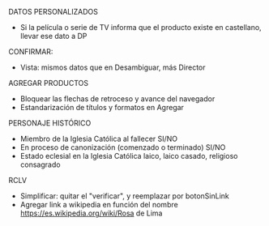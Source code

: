 DATOS PERSONALIZADOS
- Si la película o serie de TV informa que el producto existe en castellano, llevar ese dato a DP

CONFIRMAR:
- Vista: mismos datos que en Desambiguar, más Director

AGREGAR PRODUCTOS
- Bloquear las flechas de retroceso y avance del navegador
- Estandarización de títulos y formatos en Agregar

PERSONAJE HISTÓRICO
- Miembro de la Iglesia Católica al fallecer
    SI/NO
- En proceso de canonización (comenzado o terminado)
    SI/NO
- Estado eclesial en la Iglesia Católica
    laico, laico casado, religioso consagrado

RCLV
- Simplificar: quitar el "verificar", y reemplazar por botonSinLink
- Agregar link a wikipedia en función del nombre
    https://es.wikipedia.org/wiki/Rosa de Lima